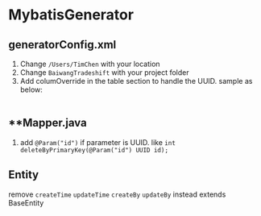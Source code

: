 # MybatisGenerator

## generatorConfig.xml

1. Change `/Users/TimChen` with your location
2. Change `BaiwangTradeshift` with your project folder
3. Add columOverride in the table section to handle the UUID. sample as below:
   
<table tableName="temporary_access_control" domainObjectName="TemporaryAccessControl"
       enableCountByExample="false" enableUpdateByExample="false"
       enableDeleteByExample="false" enableSelectByExample="false"
       selectByExampleQueryId="false" >
    <columnOverride column="tenant_id" javaType="java.util.UUID" typeHandler="UUIDTypeHandler" />
    <columnOverride column="token_key" javaType="java.util.UUID" typeHandler="UUIDTypeHandler" />
    <columnOverride column="expire_time" javaType="java.sql.Timestamp"/>
</table>

## **Mapper.java
1. add `@Param("id")` if parameter is UUID.  like
    `int deleteByPrimaryKey(@Param("id") UUID id);`

## Entity
remove  `createTime` `updateTime`  `createBy` `updateBy`
instead extends BaseEntity

